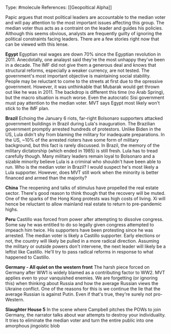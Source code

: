 Type: #molecule 
References: [[Geopoltical Alpha]]


Papic argues that most political leaders are accountable to the median voter and will pay attention to the most important issues affecting  this group. The median voter thus acts as a contraint on the leader and guides his policies. Although this seems obvious, analysts are frequently guilty of ignoring the political constraints facing leaders. There are a few stories right now that can be viewed with this lense.

**Egypt**
Egyptian real wages are down 70% since the Egyptian revolution in 2011. Anecdotally, one analayst said they're the most unhappy they've been in a decade. The IMF did not give them a generous deal and knows that structural reforms, especially a weaker currency, are not tested. The government's most important objective is maintaining social stability. People may be reluctant to come to the streets at first due to the opressive government. However, it was unthinkable that Mubarak would get thrown out like he was in 2011. The backdrop is different this time (no Arab Spring), but the macro situation is much worse. Even the autocratic Sisi government must pay attention to the median voter. MVT says Egypt most likely won't stick to the IMF plan.

**Brazil**
Echoing the January 6 riots, far-right Bolsonaro supporters attacked government buildings in Brazil during Lula's inauguration. The Brazilian government promptly arrested hundreds of protestors. Unlike Biden in the US, Lula didn't shy from blaming the military for inadequate preparations. In the US, ~10% of the arrested rioters have some form of military background, but this fact is rarely discussed. In Brazil, the memory of the military dictatorship (which ended in 1985) is still fresh. Lula has to tread carefully though. Many military leaders remain loyal to Bolsonaro and a sizable minority believe Lula is a criminal who shouldn't have been able to run. Who is the median voter in Brazil? I would suspect he's most likely a Lula supporter. However, does MVT still work when the minority is better financed and armed than the majority?

**China**
The reopening and talks of stimulus have propelled the real estate sector. There's good reason to think though that the recovery will be muted. One of the sparks of the Hong Kong protests was high costs of living. Xi will hence be reluctant to allow mainland real estate to return to pre-pandemic highs.

**Peru**
Castillo was forced from power after attempting to dissolve congress. Some say he was entitled to do so legally given congress attempted to impeach him twice. His supporters have been protesting since he was arrested. The median voter is likely a Castillo supporter. Early elections or not, the country will likely be pulled in a more radical direction. Assuming the military or outside powers don't intervene, the next leader will likely be a leftist like Castillo. He'll try to pass radical reforms in response to what happened to Castillo. 

**Germany - All quiet on the western front**
The harsh piece forced on Germany after WW1 is widely blamed as a contributing factor to WW2. MVT applies even to your vanquished enemies. We are forgetting (or ignoring this) when thinking about Russia and how the average Russian views the Ukraine conflict. One of the reasons for this is we continue the lie that the average Russian is against Putin. Even if that's true, they're surely not pro-Western.

**Slaughter House 5**
In the scene where Campbell pitches the POWs to join Germany, the narrator talks about war attempts to destroy your individuality. It tries to eliminate the median voter and turn the entire public into one amorphous jingoistic blob
		 